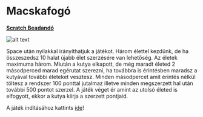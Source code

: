 # Macskafogó
[**Scratch Beadandó**](https://scratch.mit.edu/projects/368789611)

![alt text](https://i.ibb.co/mqnCsVv/N-vtelen2.png)

Space után nyilakkal irányíthatjuk a játékot. Három élettel kezdünk, de ha összeszedsz 10 halat újabb élet szerzésére van lehetőség. 
 Az életek maximuma három.
Miután a kutya elkapott, de még maradt életed 2 másodperced marad egérutat szerezni, ha továbbra is érintésben maradsz a kutyával további életeket vesztesz.
Minden másodpercet amit érintés nélkül töltesz a rendszer 100 ponttal jutalmaz illetve minden megszerzett hal után további 500 pontot szerzel.
A játék véget ér amint az utolsó életed is elfogyott, ekkor a kutya kiírja a szerzett pontjaid.



A játék indításához kattints [ide](https://scratch.mit.edu/projects/368789611)!

